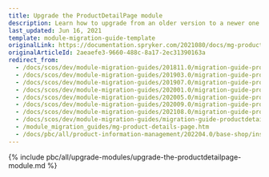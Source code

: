 ```yaml
---
title: Upgrade the ProductDetailPage module
description: Learn how to upgrade from an older version to a newer one of the product detail page module within your Spryker based project.
last_updated: Jun 16, 2021
template: module-migration-guide-template
originalLink: https://documentation.spryker.com/2021080/docs/mg-product-details-page
originalArticleId: 2aeaefe3-9660-488c-8a17-2ec31390163a
redirect_from:
  - /docs/scos/dev/module-migration-guides/201811.0/migration-guide-productdetailpage.html
  - /docs/scos/dev/module-migration-guides/201903.0/migration-guide-productdetailpage.html
  - /docs/scos/dev/module-migration-guides/201907.0/migration-guide-productdetailpage.html
  - /docs/scos/dev/module-migration-guides/202001.0/migration-guide-productdetailpage.html
  - /docs/scos/dev/module-migration-guides/202005.0/migration-guide-productdetailpage.html
  - /docs/scos/dev/module-migration-guides/202009.0/migration-guide-productdetailpage.html
  - /docs/scos/dev/module-migration-guides/202108.0/migration-guide-productdetailpage.html
  - /docs/scos/dev/module-migration-guides/migration-guide-productdetailpage.html
  - /module_migration_guides/mg-product-details-page.htm
  - /docs/pbc/all/product-information-management/202204.0/base-shop/install-and-upgrade/upgrade-modules/upgrade-the-productdetailpage-module.html
---
```


{% include pbc/all/upgrade-modules/upgrade-the-productdetailpage-module.md %} <!-- To edit, see /_includes/pbc/all/upgrade-modules/upgrade-the-productdetailpage-module.md -->

